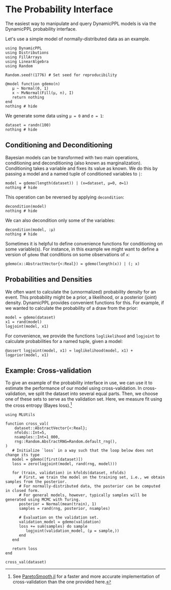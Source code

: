 # The Probability Interface

The easiest way to manipulate and query DynamicPPL models is via the DynamicPPL probability
interface.

Let's use a simple model of normally-distributed data as an example.
```@example probinterface
using DynamicPPL
using Distributions
using FillArrays
using LinearAlgebra
using Random

Random.seed!(1776) # Set seed for reproducibility

@model function gdemo(n)
   μ ~ Normal(0, 1)
   x ~ MvNormal(Fill(μ, n), I)
   return nothing
end
nothing # hide
```

We generate some data using `μ = 0` and `σ = 1`:

```@example probinterface
dataset = randn(100)
nothing # hide
```

## Conditioning and Deconditioning

Bayesian models can be transformed with two main operations, conditioning and deconditioning (also known as marginalization).
Conditioning takes a variable and fixes its value as known.
We do this by passing a model and a named tuple of conditioned variables to `|`:
```@example probinterface
model = gdemo(length(dataset)) | (x=dataset, μ=0, σ=1)
nothing # hide
```

This operation can be reversed by applying `decondition`:
```@example probinterface
decondition(model)
nothing # hide
```

We can also decondition only some of the variables:
```@example probinterface
decondition(model, :μ)
nothing # hide
```

Sometimes it is helpful to define convenience functions for conditioning on some variable(s).
For instance, in this example we might want to define a version of `gdemo` that conditions on some observations of `x`:
```@example probinterface
gdemo(x::AbstractVector{<:Real}) = gdemo(length(x)) | (; x)
```

## Probabilities and Densities

We often want to calculate the (unnormalized) probability density for an event.
This probability might be a prior, a likelihood, or a posterior (joint) density.
DynamicPPL provides convenient functions for this.
For example, if we wanted to calculate the probability of a draw from the prior:
```@example probinterface
model = gdemo(dataset)
x1 = rand(model)
logjoint(model, x1)
```

For convenience, we provide the functions `loglikelihood` and `logjoint` to calculate probabilities for a named tuple, given a model:
```@example probinterface
@assert logjoint(model, x1) ≈ loglikelihood(model, x1) + logprior(model, x1)
```

## Example: Cross-validation

To give an example of the probability interface in use, we can use it to estimate the performance of our model using cross-validation.
In cross-validation, we split the dataset into several equal parts.
Then, we choose one of these sets to serve as the validation set.
Here, we measure fit using the cross entropy (Bayes loss).[^1]
```@example probinterface
using MLUtils

function cross_val(
    dataset::AbstractVector{<:Real};
    nfolds::Int=5,
    nsamples::Int=1_000,
    rng::Random.AbstractRNG=Random.default_rng(),
)
   # Initialize `loss` in a way such that the loop below does not change its type
   model = gdemo([first(dataset)])
   loss = zero(logjoint(model, rand(rng, model)))

   for (train, validation) in kfolds(dataset, nfolds)
      # First, we train the model on the training set, i.e., we obtain samples from the posterior.
      # For normally-distributed data, the posterior can be computed in closed form.
      # For general models, however, typically samples will be generated using MCMC with Turing.
      posterior = Normal(mean(train), 1)
      samples = rand(rng, posterior, nsamples)

      # Evaluation on the validation set.
      validation_model = gdemo(validation)
      loss += sum(samples) do sample
         logjoint(validation_model, (μ = sample,))
      end
   end

   return loss
end

cross_val(dataset)
```

[^1]: See [ParetoSmooth.jl](https://github.com/TuringLang/ParetoSmooth.jl) for a faster and more accurate implementation of cross-validation than the one provided here.
